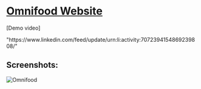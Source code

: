 # [Omnifood Website](https://omnifood-ayman99.netlify.app/)
<p>[Demo video]</p> "https://www.linkedin.com/feed/update/urn:li:activity:7072394154869239808/"

## Screenshots:
![Omnifood](https://github.com/Ayman-Sedik/Omnifood-Project/assets/87248906/dac5bbca-e629-4066-8e43-37be926f1857)
